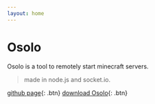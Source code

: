 ```yaml
---
layout: home
---
```

# Osolo

Osolo is a tool to remotely start minecraft servers.


> made in node.js and socket.io.


[github page](https://github.com/russiantux/osolo_nodejs/){: .btn}
[download Osolo](https://github.com/russiantux/osolo_nodejs/releases){: .btn}